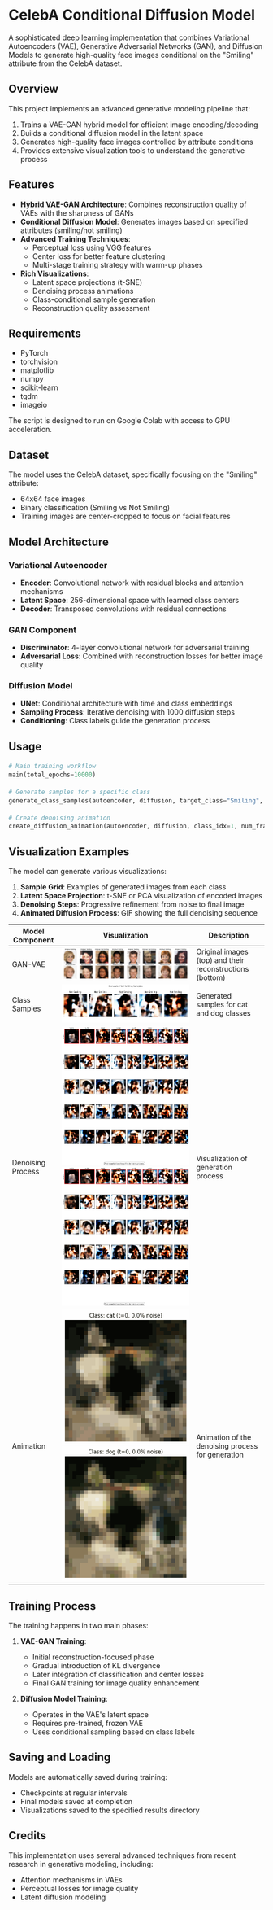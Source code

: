 # CelebA Conditional Diffusion Model

A sophisticated deep learning implementation that combines Variational Autoencoders (VAE), Generative Adversarial Networks (GAN), and Diffusion Models to generate high-quality face images conditional on the "Smiling" attribute from the CelebA dataset.

## Overview

This project implements an advanced generative modeling pipeline that:

1. Trains a VAE-GAN hybrid model for efficient image encoding/decoding
2. Builds a conditional diffusion model in the latent space
3. Generates high-quality face images controlled by attribute conditions
4. Provides extensive visualization tools to understand the generative process

## Features

- **Hybrid VAE-GAN Architecture**: Combines reconstruction quality of VAEs with the sharpness of GANs
- **Conditional Diffusion Model**: Generates images based on specified attributes (smiling/not smiling)
- **Advanced Training Techniques**:
  - Perceptual loss using VGG features
  - Center loss for better feature clustering
  - Multi-stage training strategy with warm-up phases
- **Rich Visualizations**:
  - Latent space projections (t-SNE)
  - Denoising process animations
  - Class-conditional sample generation
  - Reconstruction quality assessment

## Requirements

- PyTorch
- torchvision
- matplotlib
- numpy
- scikit-learn
- tqdm
- imageio

The script is designed to run on Google Colab with access to GPU acceleration.

## Dataset

The model uses the CelebA dataset, specifically focusing on the "Smiling" attribute:
- 64x64 face images
- Binary classification (Smiling vs Not Smiling)
- Training images are center-cropped to focus on facial features

## Model Architecture

### Variational Autoencoder
- **Encoder**: Convolutional network with residual blocks and attention mechanisms
- **Latent Space**: 256-dimensional space with learned class centers
- **Decoder**: Transposed convolutions with residual connections

### GAN Component
- **Discriminator**: 4-layer convolutional network for adversarial training
- **Adversarial Loss**: Combined with reconstruction losses for better image quality

### Diffusion Model
- **UNet**: Conditional architecture with time and class embeddings
- **Sampling Process**: Iterative denoising with 1000 diffusion steps
- **Conditioning**: Class labels guide the generation process

## Usage

```python
# Main training workflow
main(total_epochs=10000)

# Generate samples for a specific class
generate_class_samples(autoencoder, diffusion, target_class="Smiling", num_samples=5)

# Create denoising animation
create_diffusion_animation(autoencoder, diffusion, class_idx=1, num_frames=50, fps=15)
```

## Visualization Examples

The model can generate various visualizations:

1. **Sample Grid**: Examples of generated images from each class
2. **Latent Space Projection**: t-SNE or PCA visualization of encoded images
3. **Denoising Steps**: Progressive refinement from noise to final image
4. **Animated Diffusion Process**: GIF showing the full denoising sequence

 Model Component | Visualization | Description |
|-----------------|---------------|-------------|
| GAN-VAE | ![Reconstructions](https://github.com/ynyeh0221/celebA-generative-latent-diffusion-model/blob/main/v1/output/reconstruction/vae_reconstruction_epoch_75.png) | Original images (top) and their reconstructions (bottom) |
| Class Samples | ![Class Samples](https://github.com/ynyeh0221/celebA-generative-latent-diffusion-model/blob/main/v1/output/diffusion_sample_result/sample_class_Not%20Smiling_epoch_150.png) | Generated samples for cat and dog classes |
| Denoising Process | ![Denoising Not-Smiling](https://github.com/ynyeh0221/celebA-generative-latent-diffusion-model/blob/main/v1/output/diffusion_path/denoising_path_Not%20Smiling_epoch_150.png)![Denoising Smiling](https://github.com/ynyeh0221/celebA-generative-latent-diffusion-model/blob/main/v1/output/diffusion_path/denoising_path_Smiling_epoch_150.png)  | Visualization of generation process |
| Animation | ![Not-Smiling Animation](https://github.com/ynyeh0221/CIFAR10-cat-dog-generative-latent-diffusion/blob/main/v10/output/diffusion_animination/diffusion_animation_cat_epoch_800.gif)![Smiling Animation](https://github.com/ynyeh0221/CIFAR10-cat-dog-generative-latent-diffusion/blob/main/v10/output/diffusion_animination/diffusion_animation_dog_epoch_800.gif) | Animation of the denoising process for generation |

## Training Process

The training happens in two main phases:

1. **VAE-GAN Training**:
   - Initial reconstruction-focused phase
   - Gradual introduction of KL divergence
   - Later integration of classification and center losses
   - Final GAN training for image quality enhancement

2. **Diffusion Model Training**:
   - Operates in the VAE's latent space
   - Requires pre-trained, frozen VAE
   - Uses conditional sampling based on class labels

## Saving and Loading

Models are automatically saved during training:
- Checkpoints at regular intervals
- Final models saved at completion
- Visualizations saved to the specified results directory

## Credits

This implementation uses several advanced techniques from recent research in generative modeling, including:
- Attention mechanisms in VAEs
- Perceptual losses for image quality
- Latent diffusion modeling
